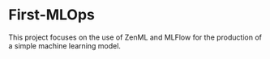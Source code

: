 # First-MLOps

This project focuses on the use of ZenML and MLFlow for the production of a simple machine learning model.